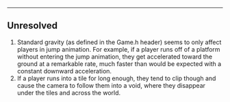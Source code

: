 ----------
Unresolved
----------
1. Standard gravity (as defined in the Game.h header) seems to only affect players in jump animation.
   For example, if a player runs off of a platform without entering the jump animation, they get
   accelerated toward the ground at a remarkable rate, much faster than would be expected with a
   constant downward acceleration.
2. If a player runs into a tile for long enough, they tend to clip though and cause the camera to follow
   them into a void, where they disappear under the tiles and across the world.
